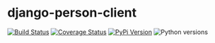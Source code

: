 # django-person-client

[![Build Status](https://github.com/uw-it-aca/django-person-client/workflows/tests/badge.svg?branch=main)](https://github.com/uw-it-aca/django-person-client/actions)
[![Coverage Status](https://coveralls.io/repos/github/uw-it-aca/django-person-client/badge.svg?branch=main)](https://coveralls.io/github/uw-it-aca/django-person-client?branch=main)
[![PyPi Version](https://img.shields.io/pypi/v/django-person-client.svg)](https://pypi.python.org/pypi/django-person-client)
![Python versions](https://img.shields.io/pypi/pyversions/django-person-client.svg)


